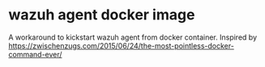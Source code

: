 # wazuh agent docker image

A workaround to kickstart wazuh agent from docker container. Inspired by https://zwischenzugs.com/2015/06/24/the-most-pointless-docker-command-ever/